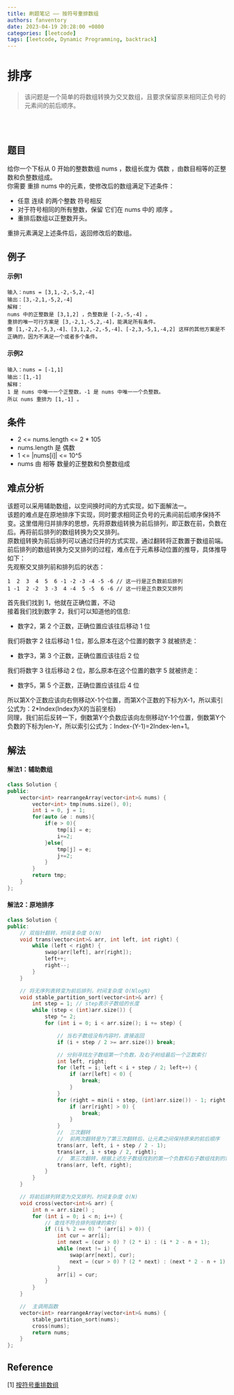 ```yaml
---
title: 刷题笔记 —— 按符号重排数组
authors: fanventory
date: 2023-04-19 20:28:00 +0800
categories: [leetcode]
tags: [leetcode, Dynamic Programming, backtrack]
---
```


# 排序
> 该问题是一个简单的将数组转换为交叉数组，且要求保留原来相同正负号的元素间的前后顺序。

<br>
<br>

## 题目
给你一个下标从 0 开始的整数数组 nums ，数组长度为 偶数 ，由数目相等的正整数和负整数组成。  
你需要 重排 nums 中的元素，使修改后的数组满足下述条件：  
+ 任意 连续 的两个整数 符号相反
+ 对于符号相同的所有整数，保留 它们在 nums 中的 顺序 。
+ 重排后数组以正整数开头。

重排元素满足上述条件后，返回修改后的数组。


## 例子

#### 示例1
```
输入：nums = [3,1,-2,-5,2,-4]
输出：[3,-2,1,-5,2,-4]
解释：
nums 中的正整数是 [3,1,2] ，负整数是 [-2,-5,-4] 。
重排的唯一可行方案是 [3,-2,1,-5,2,-4]，能满足所有条件。
像 [1,-2,2,-5,3,-4]、[3,1,2,-2,-5,-4]、[-2,3,-5,1,-4,2] 这样的其他方案是不正确的，因为不满足一个或者多个条件。 
```

#### 示例2
```
输入：nums = [-1,1]
输出：[1,-1]
解释：
1 是 nums 中唯一一个正整数，-1 是 nums 中唯一一个负整数。
所以 nums 重排为 [1,-1] 。
```

## 条件
+ 2 <= nums.length <= 2 * 105
+ nums.length 是 偶数
+ 1 <= |nums[i]| <= 10^5
+ nums 由 相等 数量的正整数和负整数组成

## 难点分析
该题可以采用辅助数组，以空间换时间的方式实现，如下面解法一。  
该题的难点是在原地排序下实现，同时要求相同正负号的元素间前后顺序保持不变。这里借用归并排序的思想，先将原数组转换为前后排列，即正数在前，负数在后。再将前后排列的数组转换为交叉排列。  
原数组转换为前后排列可以通过归并的方式实现，通过翻转将正数置于数组前端。  
前后排列的数组转换为交叉排列的过程，难点在于元素移动位置的推导，具体推导如下：  
先观察交叉排列前和排列后的状态：  
```
1  2  3  4  5  6 -1 -2 -3 -4 -5 -6 // 这一行是正负数前后排列
1 -1  2 -2  3 -3  4 -4  5 -5  6 -6 // 这一行是正负数交叉排列
```

首先我们找到 1，他就在正确位置，不动  
接着我们找到数字 2，我们可以知道他的信息:  
+ 数字2，第 2 个正数，正确位置应该往后移动 1 位

我们将数字 2 往后移动 1 位，那么原本在这个位置的数字 3 就被挤走：

+ 数字3，第 3 个正数，正确位置应该往后 2 位

我们将数字 3 往后移动 2 位，那么原本在这个位置的数字 5 就被挤走：
+ 数字5，第 5 个正数，正确位置应该往后 4 位

所以第X个正数应该向右侧移动X-1个位置，而第X个正数的下标为X-1，所以索引公式为：2*Index(Index为X的当前坐标)  
同理，我们前后反转一下，倒数第Y个负数应该向左侧移动Y-1个位置，倒数第Y个负数的下标为len-Y，所以索引公式为：Index-(Y-1)=2Index-len+1。  


## 解法

#### 解法1：辅助数组
```c++
class Solution {
public:
    vector<int> rearrangeArray(vector<int>& nums) {
        vector<int> tmp(nums.size(), 0);
        int i = 0, j = 1;
        for(auto &e : nums){
            if(e > 0){
                tmp[i] = e;
                i+=2;
            }else{
                tmp[j] = e;
                j+=2;
            }
        }
        return tmp;
    }
};
```

#### 解法2：原地排序
```c++
class Solution {
public:
    // 双指针翻转，时间复杂度 O(N)
    void trans(vector<int>& arr, int left, int right) {
        while (left < right) {
            swap(arr[left], arr[right]);
            left++;
            right--;
        }
    }

    // 将无序列表转变为前后排列，时间复杂度 O(NlogN)
    void stable_partition_sort(vector<int>& arr) {
        int step = 1; // step表示子数组的长度
        while (step < (int)arr.size()) {
            step *= 2;
            for (int i = 0; i < arr.size(); i += step) {

                // 当右子数组没有内容时，直接返回
                if (i + step / 2 >= arr.size()) break;

                // 分别寻找左子数组第一个负数，及右子树组最后一个正数索引
                int left, right;
                for (left = i; left < i + step / 2; left++) {
                    if (arr[left] < 0) {
                        break;
                    }
                }
                for (right = min(i + step, (int)arr.size()) - 1; right >= i + step / 2; right--) {
                    if (arr[right] > 0) {
                        break;
                    }
                }
                //  三次翻转
                //  前两次翻转是为了第三次翻转后，让元素之间保持原来的前后顺序
                trans(arr, left, i + step / 2 - 1);
                trans(arr, i + step / 2, right);
                //  第三次翻转，根据上述左子数组找到的第一个负数和右子数组找到的第一个正数，将正数排列在负数前面
                trans(arr, left, right);
            }
        }
    }

    // 将前后排列转变为交叉排列，时间复杂度 O(N)
    void cross(vector<int>& arr) {
        int n = arr.size() ;
        for (int i = 0; i < n; i++) {
            // 查找不符合排列规律的索引
            if ((i % 2 == 0) ^ (arr[i] > 0)) {
                int cur = arr[i];
                int next = (cur > 0) ? (2 * i) : (i * 2 - n + 1);
                while (next != i) {
                    swap(arr[next], cur);
                    next = (cur > 0) ? (2 * next) : (next * 2 - n + 1);
                }
                arr[i] = cur;
            }
        }
    }

    //  主调用函数
    vector<int> rearrangeArray(vector<int>& nums) {
        stable_partition_sort(nums);
        cross(nums);
        return nums;
    }
};
```


## Reference
[1] [按符号重排数组](https://leetcode.cn/problems/rearrange-array-elements-by-sign/)  